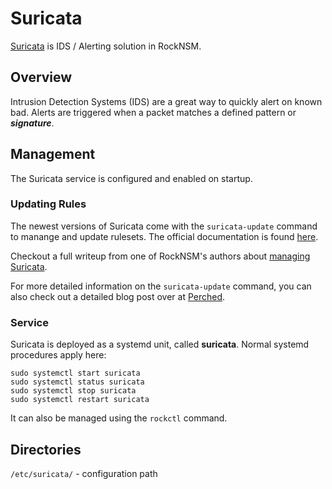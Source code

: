 # Suricata

[Suricata](https://suricata-ids.org/) is IDS / Alerting solution in RockNSM.


## Overview

Intrusion Detection Systems (IDS) are a great way to quickly alert on known bad.
Alerts are triggered when a packet matches a defined pattern or _**signature**_.


## Management

The Suricata service is configured and enabled on startup.

### Updating Rules

The newest versions of Suricata come with the `suricata-update` command to
manange and update rulesets. The official documentation is found
[here](https://suricata.readthedocs.io/en/suricata-4.1.2/rule-management/suricata-update.html).  

Checkout a full writeup from one of RockNSM's authors about [managing Suricata](https://blog.perched.io/managing-suricata-on-rocknsm-2-3-6a9f8fe4d5f0).

For more detailed information on the `suricata-update` command, you can also check out a detailed blog post over at [Perched](https://blog.perched.io/managing-suricata-on-rocknsm-2-3-6a9f8fe4d5f0).

### Service

Suricata is deployed as a systemd unit, called **suricata**. Normal systemd
procedures apply here:

```
sudo systemctl start suricata
sudo systemctl status suricata
sudo systemctl stop suricata
sudo systemctl restart suricata
```

It can also be managed using the `rockctl` command.


## Directories

`/etc/suricata/` - configuration path
